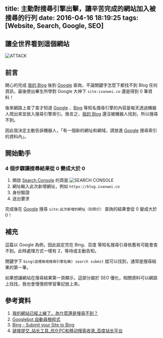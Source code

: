 title: 主動對搜尋引擎出擊，讓辛苦完成的網站加入被搜尋的行列
date: 2016-04-16 18:19:25
tags: [Website, Search, Google, SEO]
---

## 讓全世界看到這個網站

![ATTACK](https://blog.ivanwei.co/images/2016/04/16/ATTACK.jpg)

## 前言

開心的完成 [我的 Blog](https://blog.ivanwei.co "我的 Blog") 後到 [Google](https://www.google.com.tw "Google") 查詢，不論關鍵字怎麼下都找不到 Blog 任何資訊，最後使出畢生所學對 Google 大神下 `site:ivanwei.co` 還是得到 0 筆資料！

後來網路上查了查才知道 [Google](https://www.google.com.tw "Google") 、[Bing](https://www.bing.com "Bing") 等知名搜尋引擎的內容是每天透過機器人爬出來並放入搜尋引擎索引。換言之，[我的 Blog](https://blog.ivanwei.co "我的 Blog") 還沒被機器人找到，所以搜尋不到。

因此我決定主動告訴機器人，「有一個新的網址和網域，請放進 [Google](https://www.google.com.tw "Google") 搜尋索引的資料內」。

<!--more-->

## 開始動手

### 4 個步驟讓搜尋結果從 0 變成大於 0

1. 開啟 [Search Console](https://www.google.com/webmasters/tools/submit-url "Search Console") 的頁面
  ![SEARCH CONSOLE](https://blog.ivanwei.co/images/2016/04/16/SEARCH-CONSOLE.png)
2. 網址輸入此次新增網址，例如 `https://blog.ivanwei.co`
3. 身份驗證
4. 送出要求

完成後在 [Google](https://www.google.com.tw "Google") 搜尋 `site:此次新增的網址（別照打）` 查詢的結果會從 0 變成大於 0！

## 補充

這篇以 Google 為例，因此設定完在 Bing、百度 等知名搜尋引尋依舊有可能會查不到。此時處理方式一樣有 2，等待或主動告知。

關鍵字下 `bing(這裡換成搜尋引擎名稱) search submit` 就可以找到，通常是搜尋結果的第一筆。

如果想讓網站在搜尋結果第一頁顯示，這部分屬於 SEO 優化，相關資料可以網路上找找，我也會慢慢把學習筆記放上來。

## 參考資料
1. [我的網站已經上線了，為什麼還是搜尋不到？](https://www.pkthink.com/knowledge-info.asp?id=4 "我的網站已經上線了，為什麼還是搜尋不到？")
2. [Googlebot 自動尋檢程式](https://support.google.com/webmasters/answer/182072?hl=zh-Hant "Googlebot")
3. [Bing - Submit your Site to Bing](https://www.bing.com/toolbox/submit-site-url)
4. [链接提交\_站长工具\_优化PC和移动搜索收录\_百度站长平台](https://zhanzhang.baidu.com/linksubmit/url "链接提交_站长工具_优化PC和移动搜索收录_百度站长平台")
